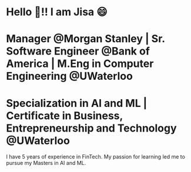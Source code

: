 # Hello :handshake:!! I am Jisa :smile:

# Manager @Morgan Stanley | Sr. Software Engineer @Bank of America | M.Eng in Computer Engineering @UWaterloo
# Specialization in AI and ML | Certificate in Business, Entrepreneurship and Technology @UWaterloo

I have 5 years of experience in FinTech. My passion for learning led me to pursue my Masters in AI and ML.
